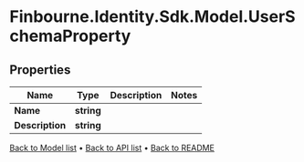 # Finbourne.Identity.Sdk.Model.UserSchemaProperty

## Properties

Name | Type | Description | Notes
------------ | ------------- | ------------- | -------------
**Name** | **string** |  | 
**Description** | **string** |  | 

[Back to Model list](../README.md#documentation-for-models) &#8226; [Back to API list](../README.md#documentation-for-api-endpoints) &#8226; [Back to README](../README.md)

